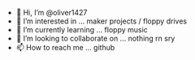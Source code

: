 - 👋 Hi, I’m @oliver1427
- 👀 I’m interested in ... maker projects / floppy drives
- 🌱 I’m currently learning ... floppy music
- 💞️ I’m looking to collaborate on ... nothing rn sry
- 📫 How to reach me ... github

<!---
oliver1427/oliver1427 is a ✨ special ✨ repository because its `README.md` (this file) appears on your GitHub profile.
You can click the Preview link to take a look at your changes.
--->
